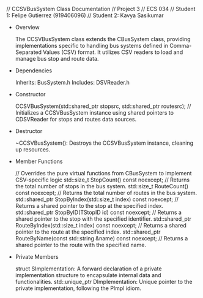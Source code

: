 // CCSVBusSystem Class Documentation
// Project 3
// ECS 034
// Student 1: Felipe Gutierrez (919406096)
// Student 2: Kavya Sasikumar

- Overview

    The CCSVBusSystem class extends the CBusSystem class, providing implementations specific to handling bus systems defined in Comma-Separated Values (CSV) format. It utilizes CSV readers to load and manage bus stop and route data.

- Dependencies

    Inherits: BusSystem.h
    Includes: DSVReader.h

- Constructor

    CCSVBusSystem(std::shared_ptr<CDSVReader> stopsrc, std::shared_ptr<CDSVReader> routesrc); // Initializes a CCSVBusSystem instance using shared pointers to CDSVReader for stops and routes data sources.

- Destructor

    ~CCSVBusSystem(): Destroys the CCSVBusSystem instance, cleaning up resources.

- Member Functions

    // Overrides the pure virtual functions from CBusSystem to implement CSV-specific logic
    std::size_t StopCount() const noexcept; // Returns the total number of stops in the bus system.
    std::size_t RouteCount() const noexcept; // Returns the total number of routes in the bus system.
    std::shared_ptr<SStop> StopByIndex(std::size_t index) const noexcept; // Returns a shared pointer to the stop at the specified index.
    std::shared_ptr<SStop> StopByID(TStopID id) const noexcept; // Returns a shared pointer to the stop with the specified identifier.
    std::shared_ptr<SRoute> RouteByIndex(std::size_t index) const noexcept; // Returns a shared pointer to the route at the specified index.
    std::shared_ptr<SRoute> RouteByName(const std::string &name) const noexcept; // Returns a shared pointer to the route with the specified name.

- Private Members

    struct SImplementation: A forward declaration of a private implementation structure to encapsulate internal data and functionalities.
    std::unique_ptr<SImplementation> DImplementation: Unique pointer to the private implementation, following the PImpl idiom.